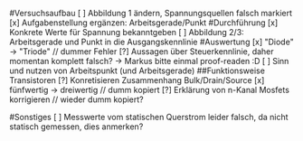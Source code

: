 #Versuchsaufbau
[ ] Abbildung 1 ändern, Spannungsquellen falsch markiert
[x] Aufgabenstellung ergänzen: Arbeitsgerade/Punkt
#Durchführung
[x] Konkrete Werte für Spannung bekanntgeben
[ ] Abbildung 2/3: Arbeitsgerade und Punkt in die Ausgangskennlinie
#Auswertung
[x] "Diode" -> "Triode" // dummer Fehler 
[?] Aussagen über Steuerkennlinie, daher momentan komplett falsch?
 -> Markus bitte einmal proof-readen :D
[ ] Sinn und nutzen von Arbeitspunkt (und Arbeitsgerade)
##Funktionsweise Transistoren
[?] Konretisieren Zusammenhang Bulk/Drain/Source
[x] fünfwertig -> dreiwertig // dumm kopiert
[?] Erklärung von n-Kanal Mosfets korrigieren // wieder dumm kopiert?

#Sonstiges
[ ] Messwerte vom statischen Querstrom leider falsch, da nicht statisch gemessen, dies anmerken?